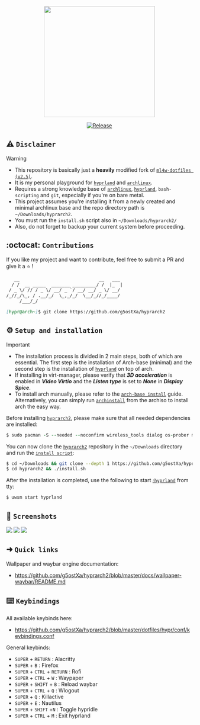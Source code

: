 <div align="center">
<img src="https://github.com/g5ostXa/hyprarch2/blob/master/assets/IMG_3279.png" width="300" height="300"/>
</div>

<div align="center">

[![Release](https://img.shields.io/badge/Latest_Release-v1.3-blue.svg)](https://github.com/g5ostXa/hyprarch2/releases/tag/v1.3)
</div>

## ⚠️ `Disclaimer`
> [!WARNING]
> - This repository is basically just a **heavily** modified fork of [`ml4w-dotfiles (v2.5)`](https://github.com/mylinuxforwork/dotfiles).
> - It is my personal playground for [`hyprland`](https://hyprland.org) and [`archlinux`](https://archlinux.org).
> - Requires a strong knowledge base of [`archlinux`](https://archlinux.org), [`hyprland`](https://hyprland.org), `bash-scripting` and `git`, especially if you're on bare metal.
> - This project assumes you're installing it from a newly created and minimal archlinux base and the repo directory path is `~/Downloads/hyprarch2`.
> - You must run the `install.sh` script also in `~/Downloads/hyprarch2/`
> - Also, do not forget to backup your current system before proceeding.

## :octocat: `Contributions`
If you like my project and want to contribute, feel free to submit a PR and give it a ⭐ !
```md
   __                              __   ___
  / /  __ _____  _______ _________/ /  |_  |
 / _ \/ // / _ \/ __/ _ `/ __/ __/ _ \/ __/
/_//_/\_, / .__/_/  \_,_/_/  \__/_//_/____/
     /___/_/

[hypr@arch~]$ git clone https://github.com/g5ostXa/hyprarch2
```

## ⚙️ `Setup and installation`
> [!IMPORTANT]
> - The installation process is divided in 2 main steps, both of which are essential. The first step is the installation of Arch-base (minimal) and the second step is the installation of [`hyprland`](https://hyprland.org) on top of arch.
> - If installing in virt-manager, please verify that **_3D acceleration_** is enabled in **_Video Virtio_** and the **_Listen type_** is set to **_None_** in **_Display Spice_**.
> - To install arch manually, please refer to the [`arch-base install`](https://github.com/g5ostXa/hyprarch2/blob/master/docs/archbase/arch-lvm-luks.md) guide. Alternatively, you can simply run [`archinstall`](https://github.com/archlinux/archinstall) from the archiso to install arch the easy way.

Before installing [`hyprarch2`](https://github.com/g5ostXa/hyprarch2), please make sure that all needed dependencies are installed:
```ruby
$ sudo pacman -S --needed --noconfirm wireless_tools dialog os-prober mtools dosfstools base-devel git reflector xdg-utils xdg-user-dirs gum figlet dnsmasq vim openssh
```

 You can now clone the [`hyprarch2`](https://github.com/g5ostXa/hyprarch2) repository in the `~/Downloads` directory and run the [`install script`](https://github.com/g5ostXa/hyprarch2/blob/master/install.sh):
```bash
$ cd ~/Downloads && git clone --depth 1 https://github.com/g5ostXa/hyprarch2.git
$ cd hyprarch2 && ./install.sh
```

After the installation is completed, use the following to start [`💧hyprland`](https://hyprland.org) from tty:
```ruby
$ uwsm start hyprland
```

##  `Screenshots`
<img src="https://github.com/g5ostXa/hyprarch2/blob/master/docs/screenshots/screenshot-20241201-164323.png"/>
<img src="https://github.com/g5ostXa/hyprarch2/blob/master/docs/screenshots/screenshot-20241201-165449.png"/>
<img src="https://github.com/g5ostXa/hyprarch2/blob/master/docs/screenshots/screenshot-20241201-214501.png"/>

## ➜ `Quick links`
Wallpaper and waybar engine documentation:
- https://github.com/g5ostXa/hyprarch2/blob/master/docs/wallpaper-waybar/README.md
  
## ⌨️ `Keybindings`
All available keybinds here:
- https://github.com/g5ostXa/hyprarch2/blob/master/dotfiles/hypr/conf/keybindings.conf

General keybinds:
- `SUPER` + `RETURN` : Alacritty
- `SUPER` + `B` : Firefox
- `SUPER` + `CTRL` + `RETURN` : Rofi
- `SUPER` + `CTRL` + `W` : Waypaper 
- `SUPER` + `SHIFT` + `B` : Reload waybar 
- `SUPER` + `CTRL` + `Q` : Wlogout
- `SUPER` + `Q` : Killactive
- `SUPER` + `E` : Nautilus
- `SUPER` + `SHIFT` +`N` : Toggle hypridle
- `SUPER` + `CTRL` + `M` : Exit hyprland
